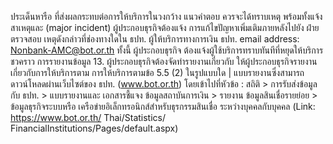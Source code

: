 ประเด็นหารือ
ที่ส่งผลกระทบต่อการให้บริการในวงกว้าง
แนวคำตอบ
ควรจะได้ทราบเหตุ พร้อมทั้งแจ้งสาเหตุและ
(major incident) ผู้ประกอบธุรกิจต้องแจ้ง การแก้ไขปัญหาเพิ่มเติมภายหลังไปยัง ฝ่ายตรวจสอบ
เหตุดังกล่าวที่ช่องทางใดใน ธปท.
ผู้ให้บริการทางการเงิน ธปท. email address:
Nonbank-AMC@bot.or.th ทั้งนี้ ผู้ประกอบธุรกิจ
ต้องแจ้งผู้ใช้บริการทราบทันทีที่หยุดให้บริการ
ชวคราว
การรายงานข้อมูล
13. ผู้ประกอบธุรกิจต้องจัดทำรายงานเกี่ยวกับ
ให้ผู้ประกอบธุรกิจรายงานเกี่ยวกับการให้บริการตาม
การให้บริการตามข้อ 5.5 (2) ในรูปแบบใด | แบบรายงานซึ่งสามารถดาวน์โหลดผ่านเว็บไซต์ของ
ธปท. (www.bot.or.th) โดยเข้าไปที่หัวข้อ : สถิติ >
การรับส่งข้อมูลกับ ธปท. > แบบรายงานและ
เอกสารชี้แจง ข้อมูลสถาบันการเงิน > รายงาน
ข้อมูลสินเชื่อรายย่อย > ข้อมูลธุรกิจระบบหรือ
เครือข่ายอิเล็กทรอนิกส์สำหรับธุรกรรมสินเชื่อ
ระหว่างบุคคลกับบุคคล
(Link: https://www.bot.or.th/ Thai/Statistics/
FinancialInstitutions/Pages/default.aspx)

